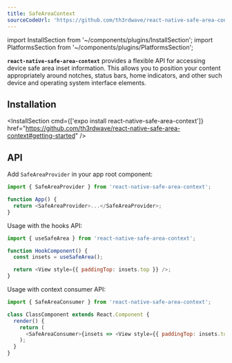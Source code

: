 ```yaml
---
title: SafeAreaContext
sourceCodeUrl: 'https://github.com/th3rdwave/react-native-safe-area-context'
---
```


import InstallSection from '~/components/plugins/InstallSection';
import PlatformsSection from '~/components/plugins/PlatformsSection';

**`react-native-safe-area-context`** provides a flexible API for accessing device safe area inset information. This allows you to position your content appropriately around notches, status bars, home indicators, and other such device and operating system interface elements.

<PlatformsSection android emulator ios simulator web />

## Installation

<InstallSection cmd={['expo install react-native-safe-area-context']} href="https://github.com/th3rdwave/react-native-safe-area-context#getting-started" />

## API

Add `SafeAreaProvider` in your app root component:

```js
import { SafeAreaProvider } from 'react-native-safe-area-context';

function App() {
  return <SafeAreaProvider>...</SafeAreaProvider>;
}
```

Usage with the hooks API:

```js
import { useSafeArea } from 'react-native-safe-area-context';

function HookComponent() {
  const insets = useSafeArea();

  return <View style={{ paddingTop: insets.top }} />;
}
```

Usage with context consumer API:

```js
import { SafeAreaConsumer } from 'react-native-safe-area-context';

class ClassComponent extends React.Component {
  render() {
    return (
      <SafeAreaConsumer>{insets => <View style={{ paddingTop: insets.top }} />}</SafeAreaConsumer>
    );
  }
}
```
